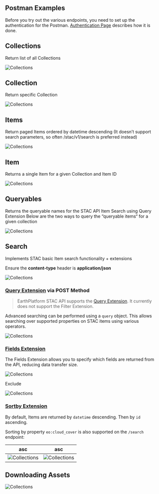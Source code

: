 ## Postman Examples
Before you try out the various endpoints, you need to set up the authentication for the Postman. [Authentication Page](../../Getting%20Started/API%20Authentication.md#postman) describes how it is done.

## Collections 
Return list of all Collections 

![Collections](../../Images/STAC%20API/Postman%20Examples/Collections.png)

## Collection

Return specific Collection 

![Collections](../../Images/STAC%20API/Postman%20Examples/Collection.png)


## Items 
Return paged Items ordered by datetime descending (It doesn’t support search parameters, so often /stac/v1/search is preferred instead)

![Collections](../../Images/STAC%20API/Postman%20Examples/Items.png)


## Item 
Returns a single Item for a given Collection and Item ID

![Collections](../../Images/STAC%20API/Postman%20Examples/ItemId%20.png)


## Queryables 
Returns the queryable names for the STAC API Item Search using Query Extension
Below are the two ways to query the “queryable items“ for a given collection

![Collections](../../Images/STAC%20API/Postman%20Examples/Queryables.png)


## Search  

Implements STAC basic Item search functionality  + extensions 

Ensure the **content-type** header is **application/json**

![Collections](../../Images/STAC%20API/Postman%20Examples/Post%20Search%20With%20Data.png)

### **[Query Extension](https://github.com/stac-api-extensions/query) via POST Method**

>EarthPlatform STAC API supports the [Query Extension](https://github.com/stac-api-extensions/query). It currently does not support the Filter Extension.

Advanced searching can be performed using a `query` object. This allows searching over supported properties on STAC items using various operators.

![Collections](../../Images/STAC%20API/Postman%20Examples/Query%20Extension.png)


### [Fields Extension](https://github.com/stac-api-extensions/fields)
The Fields Extension allows you to specify which fields are returned from the API, reducing data transfer size. 

![Collections](../../Images/STAC%20API/Postman%20Examples/Field%20Extension%20ID.png)

Exclude 

![Collections](../../Images/STAC%20API/Postman%20Examples/Field%20Extension%20Exclude.png)


### [Sortby Extension](https://github.com/stac-api-extensions/sort)
By default, Items are returned by `datetime` descending. Then by `id` ascending.

Sorting by property `eo:cloud_cover` is also supported on the `/search` endpoint:

| asc|asc|
|----|---|
| ![Collections](../../Images/STAC%20API/Postman%20Examples/Sort%20Asc%20.png) | ![Collections](../../Images/STAC%20API/Postman%20Examples/Sort%20Desc.png) |


## Downloading Assets

![Collections](../../Images/STAC%20API/Postman%20Examples/Downloading%20assets.png)
